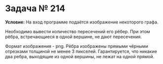 # Задача № 214

**Условие:** На вход программе подаётся изображение некоторого графа.

Необходимо вывести количество пересечений его рёбер. При этом рёбра, встречающиеся в одной вершине, не дают пересечения.

Формат изображения - png. Рёбра изображены прямыми чёрными отрезками толщиной не менее 3 пикселей. Гарантируется, что никакие два ребра, выходящие из одной вершины, не лежат на одной прямой.

